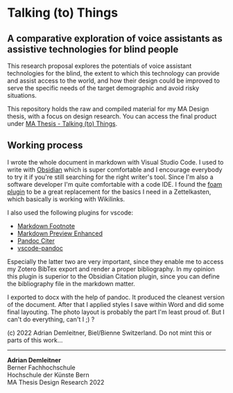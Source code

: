 # Talking (to) Things
## A comparative exploration of voice assistants as assistive technologies for blind people

This research proposal explores the potentials of voice assistant technologies for the blind, the extent to which this technology can provide and assist access to the world, and how their design could be improved to serve the specific needs of the target demographic and avoid risky situations.

This repository holds the raw and compiled material for my MA Design thesis, with a focus on design research. You can access the final product under [MA Thesis - Talking (to) Things](MA%20Thesis%20-%20Talking%20(to)%20Things.pdf).

## Working process
I wrote the whole document in markdown with Visual Studio Code. I used to write with [Obsidian](https://obsidian.md) which is super comfortable and I encourage everybody to try it if you're still searching for the right writer's tool. Since I'm also a software developer I'm quite comfortable with a code IDE. I found the [foam plugin](https://foambubble.github.io/foam) to be a great replacement for the basics I need in a Zettelkasten, which basically is working with Wikilinks.

I also used the following plugins for vscode:

- [Markdown Footnote](https://marketplace.visualstudio.com/items?itemName=houkanshan.vscode-markdown-footnote)
- [Markdown Preview Enhanced](https://marketplace.visualstudio.com/items?itemName=shd101wyy.markdown-preview-enhanced)
- [Pandoc Citer](https://marketplace.visualstudio.com/items?itemName=notZaki.pandocciter)
- [vscode-pandoc](https://marketplace.visualstudio.com/items?itemName=DougFinke.vscode-pandoc)

Especially the latter two are very important, since they enable me to access my Zotero BibTex export and render a proper bibliography. In my opinion this plugin is superior to the Obsidian Citation plugin, since you can define the bibliography file in the markdown matter.

I exported to docx with the help of pandoc. It produced the cleanest version of the document. After that I applied styles I save within Word and did some final layouting. The photo layout is probably the part I'm least proud of. But I can't do everything, can't I ;) ?

(c) 2022 Adrian Demleitner, Biel/Bienne Switzerland. Do not mint this or parts of this work…

---

**Adrian Demleitner**<br>
Berner Fachhochschule<br>
Hochschule der Künste Bern<br>
MA Thesis Design Research 2022